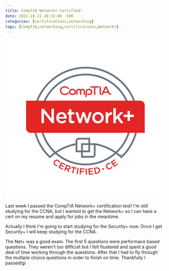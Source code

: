 ```yaml
---
title: CompTIA Network+ Certified!
date: 2023-10-21 20:32:00 -500
categories: [certifications,networking]
tags: [CompTIA,networking,certifications,Network+]
---
```


![network+logo](https://github.com/PostOakLab/assets/blob/master/NetworkPlus%20Logo%20Certified%20CE.jpg?raw=true)

Last week I passed the CompTIA Network+ certification test! I'm still studying for the CCNA, but I wanted to get the Network+ so I can have a cert on my resume and apply for jobs in the meantime. 

Actually I think I'm going to start studying for the Security+ now. Once I get Security+ I will keep studying for the CCNA.

The Net+ was a good exam. The first 5 questions were performace based questions. They weren't too difficult but I felt flustered and spent a good deal of time working through the questions. After that I had to fly through the multiple choice questions in order to finish on time. Thankfully I passed!gi